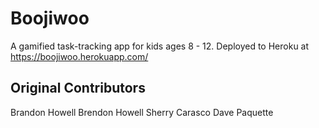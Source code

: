 # Boojiwoo

A gamified task-tracking app for kids ages 8 - 12. Deployed to Heroku at https://boojiwoo.herokuapp.com/

## Original Contributors 

Brandon Howell
Brendon Howell
Sherry Carasco
Dave Paquette
